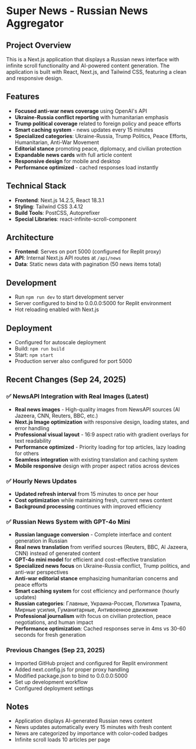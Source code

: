 # Super News - Russian News Aggregator

## Project Overview
This is a Next.js application that displays a Russian news interface with infinite scroll functionality and AI-powered content generation. The application is built with React, Next.js, and Tailwind CSS, featuring a clean and responsive design.

## Features
- **Focused anti-war news coverage** using OpenAI's API
- **Ukraine-Russia conflict reporting** with humanitarian emphasis
- **Trump political coverage** related to foreign policy and peace efforts
- **Smart caching system** - news updates every 15 minutes
- **Specialized categories**: Ukraine-Russia, Trump Politics, Peace Efforts, Humanitarian, Anti-War Movement
- **Editorial stance** promoting peace, diplomacy, and civilian protection
- **Expandable news cards** with full article content
- **Responsive design** for mobile and desktop
- **Performance optimized** - cached responses load instantly

## Technical Stack
- **Frontend**: Next.js 14.2.5, React 18.3.1
- **Styling**: Tailwind CSS 3.4.12
- **Build Tools**: PostCSS, Autoprefixer
- **Special Libraries**: react-infinite-scroll-component

## Architecture
- **Frontend**: Serves on port 5000 (configured for Replit proxy)
- **API**: Internal Next.js API routes at `/api/news`
- **Data**: Static news data with pagination (50 news items total)

## Development
- Run `npm run dev` to start development server
- Server configured to bind to 0.0.0.0:5000 for Replit environment
- Hot reloading enabled with Next.js

## Deployment
- Configured for autoscale deployment
- Build: `npm run build`
- Start: `npm start`
- Production server also configured for port 5000

## Recent Changes (Sep 24, 2025)
### ✅ NewsAPI Integration with Real Images (Latest)
- **Real news images** - High-quality images from NewsAPI sources (Al Jazeera, CNN, Reuters, BBC, etc.)
- **Next.js Image optimization** with responsive design, loading states, and error handling
- **Professional visual layout** - 16:9 aspect ratio with gradient overlays for text readability
- **Performance optimized** - Priority loading for top articles, lazy loading for others
- **Seamless integration** with existing translation and caching system
- **Mobile responsive** design with proper aspect ratios across devices

### ✅ Hourly News Updates  
- **Updated refresh interval** from 15 minutes to once per hour
- **Cost optimization** while maintaining fresh, current news content
- **Background processing** continues with improved efficiency

### ✅ Russian News System with GPT-4o Mini
- **Russian language conversion** - Complete interface and content generation in Russian 
- **Real news translation** from verified sources (Reuters, BBC, Al Jazeera, CNN) instead of generated content
- **GPT-4o mini model** for efficient and cost-effective translation
- **Specialized news focus** on Ukraine-Russia conflict, Trump politics, and anti-war perspectives
- **Anti-war editorial stance** emphasizing humanitarian concerns and peace efforts
- **Smart caching system** for cost efficiency and performance (hourly updates)
- **Russian categories**: Главные, Украина-Россия, Политика Трампа, Мирные усилия, Гуманитарные, Антивоенное движение
- **Professional journalism** with focus on civilian protection, peace negotiations, and human impact
- **Performance optimization**: Cached responses serve in 4ms vs 30-60 seconds for fresh generation

### Previous Changes (Sep 23, 2025)
- Imported GitHub project and configured for Replit environment
- Added next.config.js for proper proxy handling
- Modified package.json to bind to 0.0.0.0:5000
- Set up development workflow
- Configured deployment settings

## Notes
- Application displays AI-generated Russian news content
- News updates automatically every 15 minutes with fresh content
- News are categorized by importance with color-coded badges
- Infinite scroll loads 10 articles per page